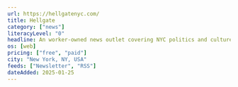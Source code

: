 ```yaml
---
url: https://hellgatenyc.com/
title: Hellgate
category: ["news"]
literacyLevel: "0"
headline: An worker-owned news outlet covering NYC politics and culture. Newsletter signup is required to read certain articles.
os: [web]
pricing: ["free", "paid"]
city: "New York, NY, USA"
feeds: ["Newsletter", "RSS"]
dateAdded: 2025-01-25
---
```

